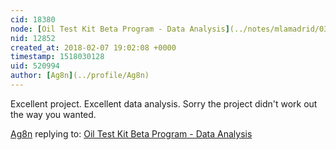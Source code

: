 ```yaml
---
cid: 18380
node: [Oil Test Kit Beta Program - Data Analysis](../notes/mlamadrid/03-17-2016/spectometer-intensity-calibration)
nid: 12852
created_at: 2018-02-07 19:02:08 +0000
timestamp: 1518030128
uid: 520994
author: [Ag8n](../profile/Ag8n)
---
```


Excellent project.  Excellent data analysis.  Sorry the project didn't work out the way you wanted.



[Ag8n](../profile/Ag8n) replying to: [Oil Test Kit Beta Program - Data Analysis](../notes/mlamadrid/03-17-2016/spectometer-intensity-calibration)

